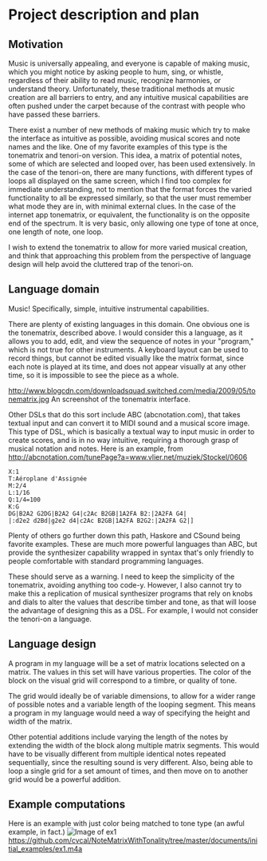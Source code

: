 # Project description and plan

## Motivation

Music is universally appealing, and everyone is capable of making music, which you might notice by asking people to hum, sing, or whistle, regardless of their ability to read music, recognize harmonies, or understand theory. Unfortunately, these traditional methods at music creation are all barriers to entry, and any intuitive musical capabilities are often pushed under the carpet because of the contrast with people who have passed these barriers. 

There exist a number of new methods of making music which try to make the interface as intuitive as possible, avoiding musical scores and note names and the like. One of my favorite examples of this type is the tonematrix and tenori-on version. This idea, a matrix of potential notes, some of which are selected and looped over, has been used extensively. In the case of the tenori-on, there are many functions, with different types of loops all displayed on the same screen, which I find too complex for immediate understanding, not to mention that the  format forces the varied functionality to all be expressed similarly, so that the user must remember what mode they are in, with minimal external clues.  In the case of the internet app tonematrix, or equivalent, the functionality is on the opposite end of the spectrum. It is very basic, only allowing one type of tone at once, one length of note, one loop.

I wish to extend the tonematrix to allow for more varied musical creation, and think that approaching this problem from the perspective of language design will help avoid the cluttered trap of the tenori-on. 

## Language domain

Music! Specifically, simple, intuitive instrumental capabilities.

There are plenty of existing languages in this domain. One obvious one is the tonematrix, described above. I would consider this a language, as it allows you to add, edit, and view the sequence of notes in your "program," which is not true for other instruments. A keyboard layout can be used to record things, but cannot be edited visually like the matrix format, since each note is played at its time, and does not appear visually at any other time, so it is impossible to see the piece as a whole. 

http://www.blogcdn.com/downloadsquad.switched.com/media/2009/05/tonematrix.jpg
An screenshot of the tonematrix interface.

Other DSLs that do this sort include ABC (abcnotation.com), that takes textual input and can convert it to MIDI sound and a musical score image. This type of DSL, which is basically a textual way to input music in order to create scores, and is in no way intuitive, requiring a thorough grasp of musical notation and notes. Here is an example, from http://abcnotation.com/tunePage?a=www.vlier.net/muziek/Stockel/0606

```
X:1
T:Aéroplane d'Assignée
M:2/4
L:1/16
Q:1/4=100
K:G
DG|B2A2 G2DG|B2A2 G4|c2Ac B2GB|1A2FA B2:|2A2FA G4|
|:d2e2 d2Bd|g2e2 d4|c2Ac B2GB|1A2FA B2G2:|2A2FA G2|]
```

Plenty of others go further down this path, Haskore and CSound being favorite examples. These are much more powerful languages than ABC, but provide the synthesizer capability wrapped in syntax that's only friendly to people comfortable with standard programming languages. 

These should serve as a warning. I need to keep the simplicity of the tonematrix, avoiding anything too code-y. However, I also cannot try to make this a replication of musical synthesizer programs that rely on knobs and dials to alter the values that describe timber and tone, as that will loose the advantage of designing this as a DSL.  For example, I would not consider the tenori-on a language.

## Language design

A program in my language will be a set of matrix locations selected on a matrix. The values in this set will have various properties. The color of the block on the visual grid will correspond to a timbre, or quality of tone. 

The grid would ideally be of variable dimensions, to allow for a wider range of possible notes and a variable length of the looping segment. This means a program in my language would need a way of specifying the height and width of the matrix.

Other potential additions include varying the length of the notes by extending the width of the block along multiple matrix segments. This would have to be visually different from multiple identical notes repeated sequentially, since the resulting sound is very different. Also, being able to loop a single grid for a set amount of times, and then move on to another grid would be a powerful addition.


## Example computations

Here is an example with just color being matched to tone type (an awful example, in fact.)
![Image of ex1](https://github.com/cvcal/NoteMatrixWithTonality/tree/master/documents/initial_examples/ex1.png)
https://github.com/cvcal/NoteMatrixWithTonality/tree/master/documents/initial_examples/ex1.m4a



